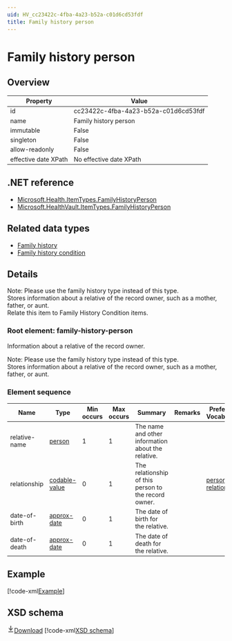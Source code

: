 ```yaml
---
uid: HV_cc23422c-4fba-4a23-b52a-c01d6cd53fdf
title: Family history person
---
```


# Family history person

## Overview

Property|Value
---|---
id|cc23422c-4fba-4a23-b52a-c01d6cd53fdf
name|Family history person
immutable|False
singleton|False
allow-readonly|False
effective date XPath|No effective date XPath

## .NET reference
- [Microsoft.Health.ItemTypes.FamilyHistoryPerson](https://docs.microsoft.com/dotnet/api/microsoft.health.itemtypes.familyhistoryperson)
- [Microsoft.HealthVault.ItemTypes.FamilyHistoryPerson](https://docs.microsoft.com/dotnet/api/microsoft.healthvault.itemtypes.familyhistoryperson)

## Related data types

- [Family history](xref:HV_4a04fcc8-19c1-4d59-a8c7-2031a03f21de)
- [Family history condition](xref:HV_6705549b-0e3d-474e-bfa7-8197ddd6786a)

## Details
Note: Please use the family history type instead of this type. <br /> Stores information about a relative of the record owner, such as a mother, father, or aunt.<br /> Relate this item to Family History Condition items.

<a name='family-history-person'></a>

### Root element: family-history-person

Information about a relative of the record owner.

Note: Please use the family history type instead of this type. <br /> Stores information about a relative of the record owner, such as a mother, father, or aunt.

### Element sequence

Name|Type|Min occurs|Max occurs|Summary|Remarks|Preferred Vocabulary
---|---|---|---|---|---|---
relative-name|[person](xref:HV_3e730686-781f-4616-aa0d-817bba8eb141#person)|1|1|The name and other information about the relative.||
relationship|[codable-value](xref:HV_3e730686-781f-4616-aa0d-817bba8eb141#codable-value)|0|1|The relationship of this person to the record owner.||[personal-relationship](xref:HV_9e22e9c5-a032-4375-8999-20c9d00954b9)
date-of-birth|[approx-date](xref:HV_File_dates#approx-date)|0|1|The date of birth for the relative.||
date-of-death|[approx-date](xref:HV_File_dates#approx-date)|0|1|The date of death for the relative.||

## Example
[!code-xml[Example](../sample-xml/cc23422c-4fba-4a23-b52a-c01d6cd53fdf.xml)]

## XSD schema
[![Download](/healthvault/images/download.png)Download](../xsd/family-history-person.xsd)
[!code-xml[XSD schema](../xsd/family-history-person.xsd)]
